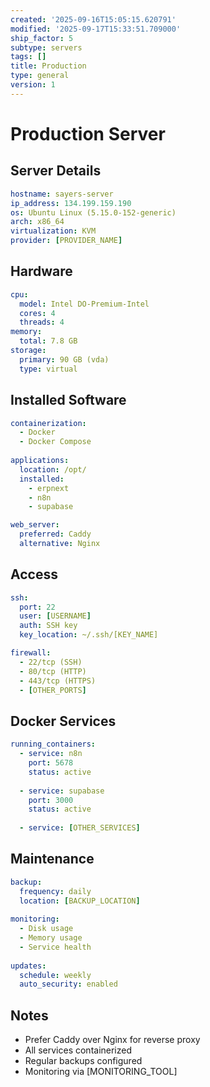 ```yaml
---
created: '2025-09-16T15:05:15.620791'
modified: '2025-09-17T15:33:51.709000'
ship_factor: 5
subtype: servers
tags: []
title: Production
type: general
version: 1
---
```


# Production Server

## Server Details
```yaml
hostname: sayers-server
ip_address: 134.199.159.190
os: Ubuntu Linux (5.15.0-152-generic)
arch: x86_64
virtualization: KVM
provider: [PROVIDER_NAME]
```

## Hardware
```yaml
cpu:
  model: Intel DO-Premium-Intel
  cores: 4
  threads: 4
memory:
  total: 7.8 GB
storage:
  primary: 90 GB (vda)
  type: virtual
```

## Installed Software
```yaml
containerization:
  - Docker
  - Docker Compose
  
applications:
  location: /opt/
  installed:
    - erpnext
    - n8n
    - supabase

web_server:
  preferred: Caddy
  alternative: Nginx
```

## Access
```yaml
ssh:
  port: 22
  user: [USERNAME]
  auth: SSH key
  key_location: ~/.ssh/[KEY_NAME]

firewall:
  - 22/tcp (SSH)
  - 80/tcp (HTTP)
  - 443/tcp (HTTPS)
  - [OTHER_PORTS]
```

## Docker Services
```yaml
running_containers:
  - service: n8n
    port: 5678
    status: active
  
  - service: supabase
    port: 3000
    status: active
    
  - service: [OTHER_SERVICES]
```

## Maintenance
```yaml
backup:
  frequency: daily
  location: [BACKUP_LOCATION]
  
monitoring:
  - Disk usage
  - Memory usage
  - Service health
  
updates:
  schedule: weekly
  auto_security: enabled
```

## Notes

- Prefer Caddy over Nginx for reverse proxy
- All services containerized
- Regular backups configured
- Monitoring via [MONITORING_TOOL]